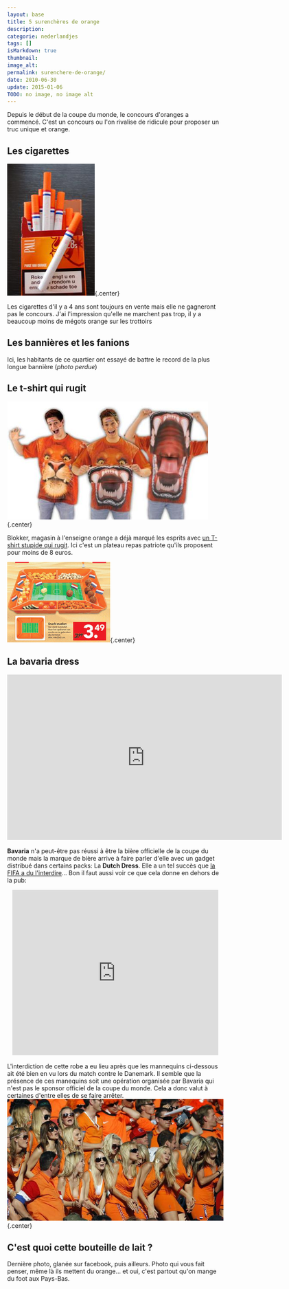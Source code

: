 ```yaml
---
layout: base
title: 5 surenchères de orange
description: 
categorie: nederlandjes
tags: []
isMarkdown: true
thumbnail: 
image_alt: 
permalink: surenchere-de-orange/
date: 2010-06-30
update: 2015-01-06
TODO: no image, no image alt
---
```




Depuis le début de la coupe du monde, le concours d'oranges a commencé. C'est un concours ou l'on rivalise de ridicule pour proposer un truc unique et orange. 

## Les cigarettes

![Orange Pall Mall cigarettes](WK2010-Pall-Mall-orange.jpg){.center}

Les cigarettes d'il y a 4 ans sont toujours en vente mais elle ne gagneront pas le concours. J'ai l'impression qu'elle ne marchent pas trop, il y a beaucoup moins de mégots orange sur les trottoirs

## Les bannières et les fanions

<!-- ![http://sphotos.ak.fbcdn.net/hphotos-ak-ash2/hs047.ash2/35708_1510347241169_1308995352_31391288_3019747_n.jpg]() TODO: Add image alt {.center} -->

Ici, les habitants de ce quartier ont essayé de battre le record de la plus longue bannière (*photo perdue*)

## Le t-shirt qui rugit

![Le t-shirt qui rugit](brulshirt.jpg){.center}

Blokker, magasin à l'enseigne orange a déjà marqué les esprits avec [un T-shirt stupide qui rugit](https://www.youtube.com/watch?v=H1BeH45biQ0). Ici c'est un plateau repas patriote qu'ils proposent pour moins de 8 euros.

![Plateau télé foot orange](plateau-tele-orange.jpg){.center}

## La bavaria dress

<!-- HTML -->
<div align=center>
<object width="640" height="385"><param name="movie" value="http://www.youtube.com/v/cq2zDpRn0bU&hl=nl_NL&fs=1&"></param><param name="allowFullScreen" value="true"></param><param name="allowscriptaccess" value="always"></param><embed src="http://www.youtube.com/v/cq2zDpRn0bU&hl=nl_NL&fs=1&" type="application/x-shockwave-flash" allowscriptaccess="always" allowfullscreen="true" width="640" height="385"></embed></object>
</div>
<!-- / HTML -->

**Bavaria** n'a peut-être pas réussi à être la bière officielle de la coupe du monde mais la marque de bière arrive à faire parler d'elle avec un gadget distribué dans certains packs: La **Dutch Dress**. Elle a un tel succès que [la FIFA a du l'interdire](http://www.iol.co.za/index.php?set_id=6&click_id=2871&art_id=vn20100615044444433C406692)... Bon il faut aussi voir ce que cela donne en dehors de la pub:


<!-- HTML -->
<div align=center>
<object width="480" height="385"><param name="movie" value="http://www.youtube.com/v/ZzDTtHMFfRo&hl=nl_NL&fs=1&"></param><param name="allowFullScreen" value="true"></param><param name="allowscriptaccess" value="always"></param><embed src="http://www.youtube.com/v/ZzDTtHMFfRo&hl=nl_NL&fs=1&" type="application/x-shockwave-flash" allowscriptaccess="always" allowfullscreen="true" width="480" height="385"></embed></object></div>
<!-- / HTML -->


L'interdiction de cette robe a eu lieu après que les mannequins ci-dessous ait été bien en vu lors du match contre le Danemark. Il semble que la présence de ces manequins soit une opération organisée par Bavaria qui n'est pas le sponsor officiel de la coupe du monde. Cela a donc valut à certaines d'entre elles de se faire arrêter.
![Bavaria Dutch Dress jurk WK 2010](bavariadressjurkjewk2010_1200_2000.jpg){.center}

## C'est quoi cette bouteille de lait ?
Dernière photo, glanée sur facebook, puis ailleurs. Photo qui vous fait penser, même là ils mettent du orange... et oui, c'est partout qu'on mange du foot aux Pays-Bas.

<!-- ![https://c1.staticflickr.com/5/4053/4718142990_89ee582590_z.jpg](bouteilles de lait){.center} 
TODO: external ressource
-->

<!-- post notes:
https://endasscicli.wordpress.com/2010/06/30/mondiali2010-le-bionde-hostess-birraie-olandesi/ 
oranje meiden
http://www.oranje-gekte.nl/meiden/Weer_de_Bavaria_meiden/
--->
